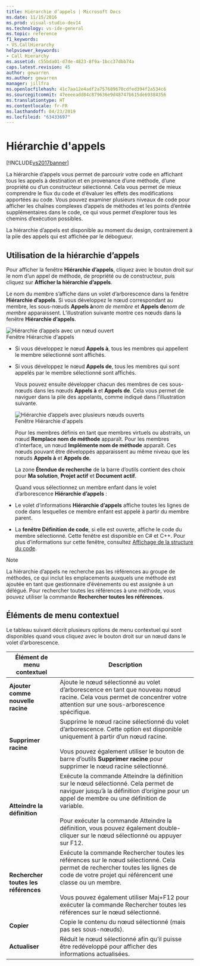 ```yaml
---
title: Hiérarchie d’appels | Microsoft Docs
ms.date: 11/15/2016
ms.prod: visual-studio-dev14
ms.technology: vs-ide-general
ms.topic: reference
f1_keywords:
- VS.CallHierarchy
helpviewer_keywords:
- Call Hierarchy
ms.assetid: c55bda01-d7de-4823-8f9a-1bcc37dbb74a
caps.latest.revision: 45
author: gewarren
ms.author: gewarren
manager: jillfra
ms.openlocfilehash: 41c7aa12e4adf2a757689670cdfed394f2a534c6
ms.sourcegitcommit: 47eeeeadd84c879636e9d48747b615de69384356
ms.translationtype: HT
ms.contentlocale: fr-FR
ms.lasthandoff: 04/23/2019
ms.locfileid: "63433697"
---
```

# <a name="call-hierarchy"></a>Hiérarchie d'appels
[!INCLUDE[vs2017banner](../../includes/vs2017banner.md)]

La hiérarchie d’appels vous permet de parcourir votre code en affichant tous les appels à destination et en provenance d’une méthode, d’une propriété ou d’un constructeur sélectionné. Cela vous permet de mieux comprendre le flux du code et d’évaluer les effets des modifications apportées au code. Vous pouvez examiner plusieurs niveaux de code pour afficher les chaînes complexes d’appels de méthodes et les points d’entrée supplémentaires dans le code, ce qui vous permet d’explorer tous les chemins d’exécution possibles.  
  
 La hiérarchie d’appels est disponible au moment du design, contrairement à la pile des appels qui est affichée par le débogueur.  
  
## <a name="using-call-hierarchy"></a>Utilisation de la hiérarchie d’appels  
 Pour afficher la fenêtre **Hiérarchie d’appels**, cliquez avec le bouton droit sur le nom d’un appel de méthode, de propriété ou de constructeur, puis cliquez sur **Afficher la hiérarchie d’appels**.  
  
 Le nom du membre s’affiche dans un volet d’arborescence dans la fenêtre **Hiérarchie d’appels**. Si vous développez le nœud correspondant au membre, les sous-nœuds **Appels à**_nom de membre_ et **Appels de**_nom de membre_ apparaissent. L’illustration suivante montre ces nœuds dans la fenêtre **Hiérarchie d’appels**.  
  
 ![Hiérarchie d’appels avec un nœud ouvert](../../ide/reference/media/onenode.png "OneNode")  
Fenêtre Hiérarchie d'appels  
  
- Si vous développez le nœud **Appels à**, tous les membres qui appellent le membre sélectionné sont affichés.  
  
- Si vous développez le nœud **Appels de**, tous les membres qui sont appelés par le membre sélectionné sont affichés.  
  
  Vous pouvez ensuite développer chacun des membres de ces sous-nœuds dans les nœuds **Appels à** et **Appels de**. Cela vous permet de naviguer dans la pile des appelants, comme indiqué dans l’illustration suivante.  
  
  ![Hiérarchie d’appels avec plusieurs nœuds ouverts](../../ide/media/multiplenodes.png "MultipleNodes")  
  Fenêtre Hiérarchie d'appels  
  
  Pour les membres définis en tant que membres virtuels ou abstraits, un nœud **Remplace nom de méthode** apparaît. Pour les membres d’interface, un nœud **Implémente nom de méthode** apparaît. Ces nœuds pouvant être développés apparaissent au même niveau que les nœuds **Appels à** et **Appels de**.  
  
  La zone **Étendue de recherche** de la barre d’outils contient des choix pour **Ma solution**, **Projet actif** et **Document actif**.  
  
  Quand vous sélectionnez un membre enfant dans le volet d’arborescence **Hiérarchie d’appels** :  
  
- Le volet d’informations **Hiérarchie d’appels** affiche toutes les lignes de code dans lesquelles ce membre enfant est appelé à partir du membre parent.  
  
- La **fenêtre Définition de code**, si elle est ouverte, affiche le code du membre sélectionné. Cette fenêtre est disponible en C# et C++. Pour plus d’informations sur cette fenêtre, consultez [Affichage de la structure du code](../../ide/viewing-the-structure-of-code.md).  
  
> [!NOTE]
> La hiérarchie d’appels ne recherche pas les références au groupe de méthodes, ce qui inclut les emplacements auxquels une méthode est ajoutée en tant que gestionnaire d’événements ou est assignée à un délégué. Pour rechercher toutes les références à une méthode, vous pouvez utiliser la commande **Rechercher toutes les références**.  
  
## <a name="shortcut-menu-items"></a>Éléments de menu contextuel  
 Le tableau suivant décrit plusieurs options de menu contextuel qui sont disponibles quand vous cliquez avec le bouton droit sur un nœud dans le volet d’arborescence.  
  
|Élément de menu contextuel|Description|  
|-----------------------|-----------------|  
|**Ajouter comme nouvelle racine**|Ajoute le nœud sélectionné au volet d’arborescence en tant que nouveau nœud racine. Cela vous permet de concentrer votre attention sur une sous-arborescence spécifique.|  
|**Supprimer racine**|Supprime le nœud racine sélectionné du volet d’arborescence. Cette option est disponible uniquement à partir d’un nœud racine.<br /><br /> Vous pouvez également utiliser le bouton de barre d’outils **Supprimer racine** pour supprimer le nœud racine sélectionné.|  
|**Atteindre la définition**|Exécute la commande Atteindre la définition sur le nœud sélectionné. Cela permet de naviguer jusqu’à la définition d’origine pour un appel de membre ou une définition de variable.<br /><br /> Pour exécuter la commande Atteindre la définition, vous pouvez également double-cliquer sur le nœud sélectionné ou appuyer sur F12.|  
|**Rechercher toutes les références**|Exécute la commande Rechercher toutes les références sur le nœud sélectionné. Cela permet de rechercher toutes les lignes de code de votre projet qui référencent une classe ou un membre.<br /><br /> Vous pouvez également utiliser Maj+F12 pour exécuter la commande Rechercher toutes les références sur le nœud sélectionné.|  
|**Copier**|Copie le contenu du nœud sélectionné (mais pas ses sous-nœuds).|  
|**Actualiser**|Réduit le nœud sélectionné afin qu’il puisse être redéveloppé pour afficher des informations actualisées.|
